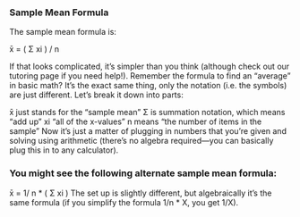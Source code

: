 ### Sample Mean Formula
The sample mean formula is:

x̄ = ( Σ xi ) / n

If that looks complicated, it’s simpler than you think (although check out our tutoring page if you need help!). Remember the formula to find an “average” in basic math? It’s the exact same thing, only the notation (i.e. the symbols) are just different. Let’s break it down into parts:

x̄ just stands for the “sample mean”
Σ is summation notation, which means “add up”
xi “all of the x-values”
n means “the number of items in the sample”
Now it’s just a matter of plugging in numbers that you’re given and solving using arithmetic (there’s no algebra required—you can basically plug this in to any calculator).

### You might see the following alternate sample mean formula:
x̄ = 1/ n * ( Σ xi )
The set up is slightly different, but algebraically it’s the same formula (if you simplify the formula 1/n * X, you get 1/X).
